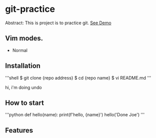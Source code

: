 # git-practice

Abstract: This is project is to practice git.
[See Demo](link-)

## Vim modes.

- Normal 

## Installation

'''shell
$ git clone {repo address}
$ cd {repo name}
$ vi README.md
'''

hi, i'm doing undo

## How to start

'''python
def hello(name):
	print(f'hello, {name}')
hello('Done Joe')
'''

## Features
